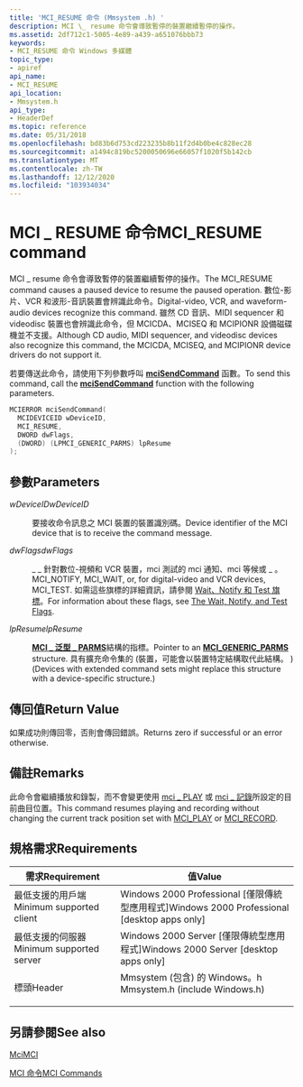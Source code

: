 ```yaml
---
title: 'MCI_RESUME 命令 (Mmsystem .h) '
description: MCI \_ resume 命令會導致暫停的裝置繼續暫停的操作。
ms.assetid: 2df712c1-5005-4e89-a439-a651076bbb73
keywords:
- MCI_RESUME 命令 Windows 多媒體
topic_type:
- apiref
api_name:
- MCI_RESUME
api_location:
- Mmsystem.h
api_type:
- HeaderDef
ms.topic: reference
ms.date: 05/31/2018
ms.openlocfilehash: bd83b6d753cd223235b8b11f2d4b0be4c828ec28
ms.sourcegitcommit: a1494c819bc5200050696e66057f1020f5b142cb
ms.translationtype: MT
ms.contentlocale: zh-TW
ms.lasthandoff: 12/12/2020
ms.locfileid: "103934034"
---
```

# <a name="mci_resume-command"></a><span data-ttu-id="d44ab-104">MCI \_ RESUME 命令</span><span class="sxs-lookup"><span data-stu-id="d44ab-104">MCI\_RESUME command</span></span>

<span data-ttu-id="d44ab-105">MCI \_ resume 命令會導致暫停的裝置繼續暫停的操作。</span><span class="sxs-lookup"><span data-stu-id="d44ab-105">The MCI\_RESUME command causes a paused device to resume the paused operation.</span></span> <span data-ttu-id="d44ab-106">數位-影片、VCR 和波形-音訊裝置會辨識此命令。</span><span class="sxs-lookup"><span data-stu-id="d44ab-106">Digital-video, VCR, and waveform-audio devices recognize this command.</span></span> <span data-ttu-id="d44ab-107">雖然 CD 音訊、MIDI sequencer 和 videodisc 裝置也會辨識此命令，但 MCICDA、MCISEQ 和 MCIPIONR 設備磁碟機並不支援。</span><span class="sxs-lookup"><span data-stu-id="d44ab-107">Although CD audio, MIDI sequencer, and videodisc devices also recognize this command, the MCICDA, MCISEQ, and MCIPIONR device drivers do not support it.</span></span>

<span data-ttu-id="d44ab-108">若要傳送此命令，請使用下列參數呼叫 [**mciSendCommand**](/previous-versions//dd757160(v=vs.85)) 函數。</span><span class="sxs-lookup"><span data-stu-id="d44ab-108">To send this command, call the [**mciSendCommand**](/previous-versions//dd757160(v=vs.85)) function with the following parameters.</span></span>


```C++
MCIERROR mciSendCommand(
  MCIDEVICEID wDeviceID, 
  MCI_RESUME, 
  DWORD dwFlags, 
  (DWORD) (LPMCI_GENERIC_PARMS) lpResume
);
```



## <a name="parameters"></a><span data-ttu-id="d44ab-109">參數</span><span class="sxs-lookup"><span data-stu-id="d44ab-109">Parameters</span></span>

<dl> <dt>

<span data-ttu-id="d44ab-110"><span id="wDeviceID"></span><span id="wdeviceid"></span><span id="WDEVICEID"></span>*wDeviceID*</span><span class="sxs-lookup"><span data-stu-id="d44ab-110"><span id="wDeviceID"></span><span id="wdeviceid"></span><span id="WDEVICEID"></span>*wDeviceID*</span></span>
</dt> <dd>

<span data-ttu-id="d44ab-111">要接收命令訊息之 MCI 裝置的裝置識別碼。</span><span class="sxs-lookup"><span data-stu-id="d44ab-111">Device identifier of the MCI device that is to receive the command message.</span></span>

</dd> <dt>

<span data-ttu-id="d44ab-112"><span id="dwFlags"></span><span id="dwflags"></span><span id="DWFLAGS"></span>*dwFlags*</span><span class="sxs-lookup"><span data-stu-id="d44ab-112"><span id="dwFlags"></span><span id="dwflags"></span><span id="DWFLAGS"></span>*dwFlags*</span></span>
</dt> <dd>

<span data-ttu-id="d44ab-113">\_ \_ 針對數位-視頻和 VCR 裝置，mci 測試的 mci 通知、mci 等候或 \_ 。</span><span class="sxs-lookup"><span data-stu-id="d44ab-113">MCI\_NOTIFY, MCI\_WAIT, or, for digital-video and VCR devices, MCI\_TEST.</span></span> <span data-ttu-id="d44ab-114">如需這些旗標的詳細資訊，請參閱 [Wait、Notify 和 Test 旗標](the-wait-notify-and-test-flags.md)。</span><span class="sxs-lookup"><span data-stu-id="d44ab-114">For information about these flags, see [The Wait, Notify, and Test Flags](the-wait-notify-and-test-flags.md).</span></span>

</dd> <dt>

<span data-ttu-id="d44ab-115"><span id="lpResume"></span><span id="lpresume"></span><span id="LPRESUME"></span>*lpResume*</span><span class="sxs-lookup"><span data-stu-id="d44ab-115"><span id="lpResume"></span><span id="lpresume"></span><span id="LPRESUME"></span>*lpResume*</span></span>
</dt> <dd>

<span data-ttu-id="d44ab-116">[**MCI \_ 泛型 \_ PARMS**](mci-generic-parms.md)結構的指標。</span><span class="sxs-lookup"><span data-stu-id="d44ab-116">Pointer to an [**MCI\_GENERIC\_PARMS**](mci-generic-parms.md) structure.</span></span> <span data-ttu-id="d44ab-117">具有擴充命令集的 (裝置，可能會以裝置特定結構取代此結構。 ) </span><span class="sxs-lookup"><span data-stu-id="d44ab-117">(Devices with extended command sets might replace this structure with a device-specific structure.)</span></span>

</dd> </dl>

## <a name="return-value"></a><span data-ttu-id="d44ab-118">傳回值</span><span class="sxs-lookup"><span data-stu-id="d44ab-118">Return Value</span></span>

<span data-ttu-id="d44ab-119">如果成功則傳回零，否則會傳回錯誤。</span><span class="sxs-lookup"><span data-stu-id="d44ab-119">Returns zero if successful or an error otherwise.</span></span>

## <a name="remarks"></a><span data-ttu-id="d44ab-120">備註</span><span class="sxs-lookup"><span data-stu-id="d44ab-120">Remarks</span></span>

<span data-ttu-id="d44ab-121">此命令會繼續播放和錄製，而不會變更使用 [mci \_ PLAY](mci-play.md) 或 [mci \_ 記錄](mci-record.md)所設定的目前曲目位置。</span><span class="sxs-lookup"><span data-stu-id="d44ab-121">This command resumes playing and recording without changing the current track position set with [MCI\_PLAY](mci-play.md) or [MCI\_RECORD](mci-record.md).</span></span>

## <a name="requirements"></a><span data-ttu-id="d44ab-122">規格需求</span><span class="sxs-lookup"><span data-stu-id="d44ab-122">Requirements</span></span>



| <span data-ttu-id="d44ab-123">需求</span><span class="sxs-lookup"><span data-stu-id="d44ab-123">Requirement</span></span> | <span data-ttu-id="d44ab-124">值</span><span class="sxs-lookup"><span data-stu-id="d44ab-124">Value</span></span> |
|-------------------------------------|-----------------------------------------------------------------------------------------------------------|
| <span data-ttu-id="d44ab-125">最低支援的用戶端</span><span class="sxs-lookup"><span data-stu-id="d44ab-125">Minimum supported client</span></span><br/> | <span data-ttu-id="d44ab-126">Windows 2000 Professional \[僅限傳統型應用程式\]</span><span class="sxs-lookup"><span data-stu-id="d44ab-126">Windows 2000 Professional \[desktop apps only\]</span></span><br/>                                                |
| <span data-ttu-id="d44ab-127">最低支援的伺服器</span><span class="sxs-lookup"><span data-stu-id="d44ab-127">Minimum supported server</span></span><br/> | <span data-ttu-id="d44ab-128">Windows 2000 Server \[僅限傳統型應用程式\]</span><span class="sxs-lookup"><span data-stu-id="d44ab-128">Windows 2000 Server \[desktop apps only\]</span></span><br/>                                                      |
| <span data-ttu-id="d44ab-129">標頭</span><span class="sxs-lookup"><span data-stu-id="d44ab-129">Header</span></span><br/>                   | <dl> <span data-ttu-id="d44ab-130"><dt>Mmsystem (包含) 的 Windows。h </dt></span><span class="sxs-lookup"><span data-stu-id="d44ab-130"><dt>Mmsystem.h (include Windows.h)</dt></span></span> </dl> |



## <a name="see-also"></a><span data-ttu-id="d44ab-131">另請參閱</span><span class="sxs-lookup"><span data-stu-id="d44ab-131">See also</span></span>

<dl> <dt>

[<span data-ttu-id="d44ab-132">Mci</span><span class="sxs-lookup"><span data-stu-id="d44ab-132">MCI</span></span>](mci.md)
</dt> <dt>

[<span data-ttu-id="d44ab-133">MCI 命令</span><span class="sxs-lookup"><span data-stu-id="d44ab-133">MCI Commands</span></span>](mci-commands.md)
</dt> </dl>

 

